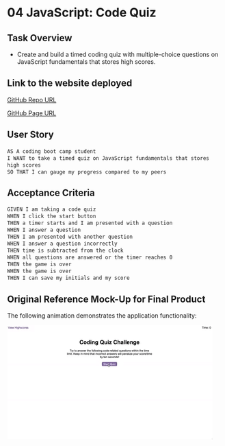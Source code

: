 # 04 JavaScript: Code Quiz

## Task Overview

* Create and build a timed coding quiz with multiple-choice questions on JavaScript fundamentals that stores high scores.

## Link to the website deployed

[GitHub Repo URL](https://github.com/grider27/penn-lps-bcs/tree/main/homework/homework4-CodeQuiz)


[GitHub Page URL](https://grider27.github.io/penn-lps-bcs/homework/homework4-CodeQuiz/index.html)


## User Story

```
AS A coding boot camp student
I WANT to take a timed quiz on JavaScript fundamentals that stores high scores
SO THAT I can gauge my progress compared to my peers
```

## Acceptance Criteria

```
GIVEN I am taking a code quiz
WHEN I click the start button
THEN a timer starts and I am presented with a question
WHEN I answer a question
THEN I am presented with another question
WHEN I answer a question incorrectly
THEN time is subtracted from the clock
WHEN all questions are answered or the timer reaches 0
THEN the game is over
WHEN the game is over
THEN I can save my initials and my score

```

## Original Reference Mock-Up for Final Product

The following animation demonstrates the application functionality:

![A user clicks through an interactive coding quiz, then enters initials to save the high score before resetting and starting over.](./02-Homework/Assets/04-web-apis-homework-demo.gif)
